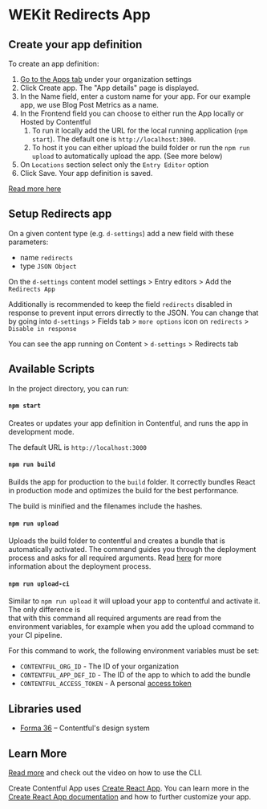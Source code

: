 # WEKit Redirects App

## Create your app definition

To create an app definition:

1. [Go to the Apps tab](https://app.contentful.com/deeplink?link=app-definition-list) under your organization settings
2. Click Create app. The "App details" page is displayed.
3. In the Name field, enter a custom name for your app. For our example app, we use Blog Post Metrics as a name.
4. In the Frontend field you can choose to either run the App locally or Hosted by Contentful
    1. To run it locally add the URL for the local running application (`npm start`). The default one is `http://localhost:3000`.
    2. To host it you can either upload the build folder or run the `npm run upload` to automatically upload the app. (See more below)
5. On `Locations` section select only the `Entry Editor` option
6. Click Save. Your app definition is saved.

[Read more here](https://www.contentful.com/developers/docs/extensibility/app-framework/tutorial/) 

## Setup Redirects app

On a given content type (e.g. `d-settings`) add a new field with these parameters:
- name `redirects`
- type `JSON Object`

On the `d-settings` content model settings > Entry editors > Add the `Redirects App`

Additionally is recommended to keep the field `redirects` disabled in response to prevent input errors dirrectly to the JSON. You can change that by going into `d-settings` > Fields tab > `more options` icon on `redirects` > `Disable in response`

You can see the app running on Content > `d-settings` > Redirects tab

## Available Scripts

In the project directory, you can run:

#### `npm start`

Creates or updates your app definition in Contentful, and runs the app in development mode.

The default URL is `http://localhost:3000`

#### `npm run build`

Builds the app for production to the `build` folder.
It correctly bundles React in production mode and optimizes the build for the best performance.

The build is minified and the filenames include the hashes.

#### `npm run upload`

Uploads the build folder to contentful and creates a bundle that is automatically activated.
The command guides you through the deployment process and asks for all required arguments.
Read [here](https://www.contentful.com/developers/docs/extensibility/app-framework/create-contentful-app/#deploy-with-contentful) for more information about the deployment process.

#### `npm run upload-ci`

Similar to `npm run upload` it will upload your app to contentful and activate it. The only difference is   
that with this command all required arguments are read from the environment variables, for example when you add
the upload command to your CI pipeline.

For this command to work, the following environment variables must be set: 

- `CONTENTFUL_ORG_ID` - The ID of your organization
- `CONTENTFUL_APP_DEF_ID` - The ID of the app to which to add the bundle
- `CONTENTFUL_ACCESS_TOKEN` - A personal [access token](https://www.contentful.com/developers/docs/references/content-management-api/#/reference/personal-access-tokens)

## Libraries used

- [Forma 36](https://f36.contentful.com/) – Contentful's design system

## Learn More

[Read more](https://www.contentful.com/developers/docs/extensibility/app-framework/create-contentful-app/) and check out the video on how to use the CLI.

Create Contentful App uses [Create React App](https://create-react-app.dev/). You can learn more in the [Create React App documentation](https://facebook.github.io/create-react-app/docs/getting-started) and how to further customize your app.
